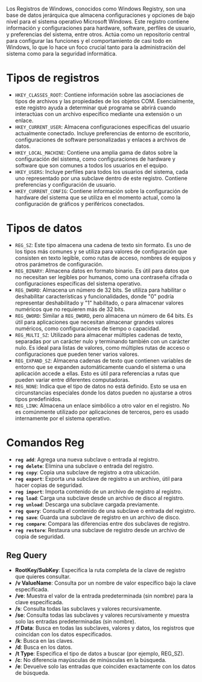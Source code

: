 Los Registros de Windows, conocidos como Windows Registry, son una base de datos jerárquica que almacena configuraciones y opciones de bajo nivel para el sistema operativo Microsoft Windows. Este registro contiene información y configuraciones para hardware, software, perfiles de usuario, y preferencias del sistema, entre otros. Actúa como un repositorio central para configurar las funciones y el comportamiento de casi todo en Windows, lo que lo hace un foco crucial tanto para la administración del sistema como para la seguridad informática.

# Tipos de registros
- `HKEY_CLASSES_ROOT`: Contiene información sobre las asociaciones de tipos de archivos y las propiedades de los objetos COM. Esencialmente, este registro ayuda a determinar qué programa se abrirá cuando interactúas con un archivo específico mediante una extensión o un enlace.
- `HKEY_CURRENT_USER`: Almacena configuraciones específicas del usuario actualmente conectado. Incluye preferencias de entorno de escritorio, configuraciones de software personalizadas y enlaces a archivos de datos.
- `HKEY_LOCAL_MACHINE`: Contiene una amplia gama de datos sobre la configuración del sistema, como configuraciones de hardware y software que son comunes a todos los usuarios en el equipo.
- `HKEY_USERS`: Incluye perfiles para todos los usuarios del sistema, cada uno representado por una subclave dentro de este registro. Contiene preferencias y configuración de usuario.
- `HKEY_CURRENT_CONFIG`: Contiene información sobre la configuración de hardware del sistema que se utiliza en el momento actual, como la configuración de gráficos y periféricos conectados.

# Tipos de datos
- `REG_SZ`: Este tipo almacena una cadena de texto sin formato. Es uno de los tipos más comunes y se utiliza para valores de configuración que consisten en texto legible, como rutas de acceso, nombres de equipos y otros parámetros de configuración.
- `REG_BINARY`: Almacena datos en formato binario. Es útil para datos que no necesitan ser legibles por humanos, como una contraseña cifrada o configuraciones específicas del sistema operativo.
- `REG_DWORD`: Almacena un número de 32 bits. Se utiliza para habilitar o deshabilitar características y funcionalidades, donde "0" podría representar deshabilitado y "1" habilitado, o para almacenar valores numéricos que no requieren más de 32 bits.
- `REG_QWORD`: Similar a `REG_DWORD`, pero almacena un número de 64 bits. Es útil para aplicaciones que necesitan almacenar grandes valores numéricos, como configuraciones de tiempo o capacidad.
- `REG_MULTI_SZ`: Utilizado para almacenar múltiples cadenas de texto, separadas por un carácter nulo y terminando también con un carácter nulo. Es ideal para listas de valores, como múltiples rutas de acceso o configuraciones que pueden tener varios valores.
- `REG_EXPAND_SZ`: Almacena cadenas de texto que contienen variables de entorno que se expanden automáticamente cuando el sistema o una aplicación accede a ellas. Esto es útil para referencias a rutas que pueden variar entre diferentes computadoras.
- `REG_NONE`: Indica que el tipo de datos no está definido. Esto se usa en circunstancias especiales donde los datos pueden no ajustarse a otros tipos predefinidos.
- `REG_LINK`: Almacena un enlace simbólico a otro valor en el registro. No es comúnmente utilizado por aplicaciones de terceros, pero es usado internamente por el sistema operativo.

# Comandos Reg
- **`reg add`**: Agrega una nueva subclave o entrada al registro.
- **`reg delete`**: Elimina una subclave o entrada del registro.
- **`reg copy`**: Copia una subclave de registro a otra ubicación.
- **`reg export`**: Exporta una subclave de registro a un archivo, útil para hacer copias de seguridad.
- **`reg import`**: Importa contenido de un archivo de registro al registro.
- **`reg load`**: Carga una subclave desde un archivo de disco al registro.
- **`reg unload`**: Descarga una subclave cargada previamente.
- **`reg query`**: Consulta el contenido de una subclave o entrada del registro.
- **`reg save`**: Guarda una subclave de registro en un archivo de disco.
- **`reg compare`**: Compara las diferencias entre dos subclaves de registro.
- **`reg restore`**: Restaura una subclave de registro desde un archivo de copia de seguridad.

## **Reg Query**
- **RootKey/SubKey**: Especifica la ruta completa de la clave de registro que quieres consultar.
- **/v ValueName**: Consulta por un nombre de valor específico bajo la clave especificada.
- **/ve**: Muestra el valor de la entrada predeterminada (sin nombre) para la clave especificada.
- **/s**: Consulta todas las subclaves y valores recursivamente.
- **/se**: Consulta todas las subclaves y valores recursivamente y muestra solo las entradas predeterminadas (sin nombre).
- **/f Data**: Busca en todas las subclaves, valores y datos, los registros que coincidan con los datos especificados.
- **/k**: Busca en las claves.
- **/d**: Busca en los datos.
- **/t Type**: Especifica el tipo de datos a buscar (por ejemplo, REG_SZ).
- **/c**: No diferencia mayúsculas de minúsculas en la búsqueda.
- **/e**: Devuelve solo las entradas que coinciden exactamente con los datos de búsqueda.